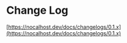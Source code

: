 # Change Log
[https://nocalhost.dev/docs/changelogs/0.1.x](https://nocalhost.dev/docs/changelogs/0.1.x)